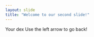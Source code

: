 ```yaml
---
layout: slide
title: "Welcome to our second slide!"
---
```

Your dex
Use the left arrow to go back!
